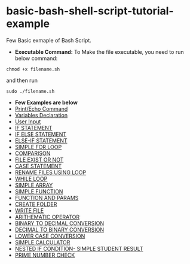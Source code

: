 # basic-bash-shell-script-tutorial-example

Few Basic exmaple of Bash Script.

- **Executable Command:** To Make the file executable, you need to run below command:

```chmod +x filename.sh ```

and then run 

```sudo ./filename.sh```


- **Few Examples are below**
- [Print/Echo Command](https://github.com/ruhulmus/basic-bash-shell-script-tutorial-example/blob/main/print.sh)
- [Variables Declaration](https://github.com/ruhulmus/basic-bash-shell-script-tutorial-example/blob/main/variables.sh)
- [User Input](https://github.com/ruhulmus/basic-bash-shell-script-tutorial-example/blob/main/user_input.sh)
- [IF STATEMENT](https://github.com/ruhulmus/basic-bash-shell-script-tutorial-example/blob/main/if_statement.sh)
- [IF ELSE STATEMENT](https://github.com/ruhulmus/basic-bash-shell-script-tutorial-example/blob/main/if_else_statement.sh)
- [ELSE-IF STATEMENT](https://github.com/ruhulmus/basic-bash-shell-script-tutorial-example/blob/main/else_if_statement.sh)
- [SIMPLE FOR LOOP](https://github.com/ruhulmus/basic-bash-shell-script-tutorial-example/blob/main/loop.sh)
- [COMPARISON](https://github.com/ruhulmus/basic-bash-shell-script-tutorial-example/blob/main/comparison.sh)
- [FILE EXIST OR NOT](https://github.com/ruhulmus/basic-bash-shell-script-tutorial-example/blob/main/file_condition.sh)
- [CASE STATEMENT](https://github.com/ruhulmus/basic-bash-shell-script-tutorial-example/blob/main/case_statement.sh)
- [RENAME FILES USING LOOP](https://github.com/ruhulmus/basic-bash-shell-script-tutorial-example/blob/main/rename_file.sh)
- [WHILE LOOP](https://github.com/ruhulmus/basic-bash-shell-script-tutorial-example/blob/main/while_loop.sh)
- [SIMPLE ARRAY](https://github.com/ruhulmus/basic-bash-shell-script-tutorial-example/blob/main/array.sh)
- [SIMPLE FUNCTION](https://github.com/ruhulmus/basic-bash-shell-script-tutorial-example/blob/main/function.sh)
- [FUNCTION AND PARAMS](https://github.com/ruhulmus/basic-bash-shell-script-tutorial-example/blob/main/function_params.sh)
- [CREATE FOLDER](https://github.com/ruhulmus/basic-bash-shell-script-tutorial-example/blob/main/create_folder.sh)
- [WRITE FILE](https://github.com/ruhulmus/basic-bash-shell-script-tutorial-example/blob/main/write_file.sh)
- [ARITHEMATIC OPERATOR](https://github.com/ruhulmus/basic-bash-shell-script-tutorial-example/blob/main/arithemetic_opeerator.sh)
- [BINARY TO DECIMAL CONVERSION](https://github.com/ruhulmus/basic-bash-shell-script-tutorial-example/blob/main/binary_to_decimal_convert.sh)
- [DECIMAL TO BINARY CONVERSION](https://github.com/ruhulmus/basic-bash-shell-script-tutorial-example/blob/main/decimal_to_binaryconvert.sh)
- [LOWER CASE CONVERSION](https://github.com/ruhulmus/basic-bash-shell-script-tutorial-example/blob/main/calculator.sh)
- [SIMPLE CALCULATOR](https://github.com/ruhulmus/basic-bash-shell-script-tutorial-example/blob/main/lower_case_convert.sh)
- [NESTED IF CONDITION- SIMPLE STUDENT RESULT](https://github.com/ruhulmus/basic-bash-shell-script-tutorial-example/blob/main/nested_if.sh)
- [PRIME NUMBER CHECK](https://github.com/ruhulmus/basic-bash-shell-script-tutorial-example/blob/main/prime_number.sh)
